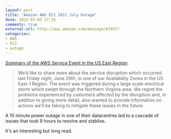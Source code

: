 ```yaml
---
layout: post
title: "Amazon AWS EC2 2012 July Outage"
date: 2012-07-03 17:33
comments: true
external-url: http://aws.amazon.com/message/67457/
categories: 
- AWS
- EC2
- outage
---
```


[Summary of the AWS Service Event in the US East Region][source]:

> We’d like to share more about the service disruption which occurred last Friday night, June 29th, in one of our Availability Zones in the US East-1 Region. The event was triggered during a large scale electrical storm which swept through the Northern Virginia area. We regret the problems experienced by customers affected by the disruption and, in addition to giving more detail, also wanted to provide information on actions we’ll be taking to mitigate these issues in the future.

A 10 minute power outage in one of their datacentres led to a cascade of issues that took 9 hours to resolve and stablise.

It's an interesting but long read.

[source]: http://aws.amazon.com/message/67457/
